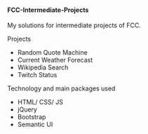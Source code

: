 #### FCC-Intermediate-Projects
My solutions for intermediate projects of FCC.

Projects

* Random Quote Machine
* Current Weather Forecast
* Wikipedia Search
* Twitch Status

Technology and main packages used

* HTML/ CSS/ JS
* jQuery
* Bootstrap
* Semantic UI

